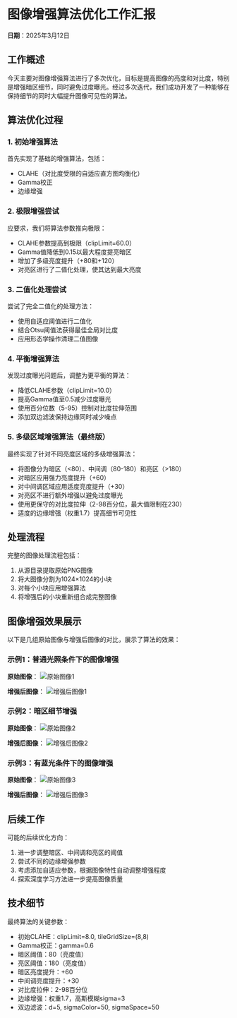 # 图像增强算法优化工作汇报

**日期**：2025年3月12日

## 工作概述

今天主要对图像增强算法进行了多次优化，目标是提高图像的亮度和对比度，特别是增强暗区细节，同时避免过度曝光。经过多次迭代，我们成功开发了一种能够在保持细节的同时大幅提升图像可见性的算法。

## 算法优化过程

### 1. 初始增强算法

首先实现了基础的增强算法，包括：
- CLAHE（对比度受限的自适应直方图均衡化）
- Gamma校正
- 边缘增强

### 2. 极限增强尝试

应要求，我们将算法参数推向极限：
- CLAHE参数提高到极限（clipLimit=60.0）
- Gamma值降低到0.15以最大程度提亮暗区
- 增加了多级亮度提升（+80和+120）
- 对亮区进行了二值化处理，使其达到最大亮度

### 3. 二值化处理尝试

尝试了完全二值化的处理方法：
- 使用自适应阈值进行二值化
- 结合Otsu阈值法获得最佳全局对比度
- 应用形态学操作清理二值图像

### 4. 平衡增强算法

发现过度曝光问题后，调整为更平衡的算法：
- 降低CLAHE参数（clipLimit=10.0）
- 提高Gamma值至0.5减少过度曝光
- 使用百分位数（5-95）控制对比度拉伸范围
- 添加双边滤波保持边缘同时减少噪点

### 5. 多级区域增强算法（最终版）

最终实现了针对不同亮度区域的多级增强算法：
- 将图像分为暗区（<80）、中间调（80-180）和亮区（>180）
- 对暗区应用强力亮度提升（+60）
- 对中间调区域应用适度亮度提升（+30）
- 对亮区不进行额外增强以避免过度曝光
- 使用更保守的对比度拉伸（2-98百分位，最大值限制在230）
- 适度的边缘增强（权重1.7）提高细节可见性

## 处理流程

完整的图像处理流程包括：
1. 从源目录提取原始PNG图像
2. 将大图像分割为1024×1024的小块
3. 对每个小块应用增强算法
4. 将增强后的小块重新组合成完整图像

## 图像增强效果展示

以下是几组原始图像与增强后图像的对比，展示了算法的效果：

### 示例1：普通光照条件下的图像增强

**原始图像**：
![原始图像1](./images/1-02-20-14-01-02_res_src.png)

**增强后图像**：
![增强后图像1](./images/1-02-20-14-01-02_res_src_enhanced.png)

### 示例2：暗区细节增强

**原始图像**：
![原始图像2](./images/10-02-20-14-29-06_res_src.png)

**增强后图像**：
![增强后图像2](./images/10-02-20-14-29-06_res_src_enhanced.png)

### 示例3：有蓝光条件下的图像增强

**原始图像**：
![原始图像3](./images/20-2-02-20-15-19-33-有蓝光_res_src.png)

**增强后图像**：
![增强后图像3](./images/20-2-02-20-15-19-33-有蓝光_res_src_enhanced.png)

## 后续工作

可能的后续优化方向：
1. 进一步调整暗区、中间调和亮区的阈值
2. 尝试不同的边缘增强参数
3. 考虑添加自适应参数，根据图像特性自动调整增强程度
4. 探索深度学习方法进一步提高图像质量

## 技术细节

最终算法的关键参数：
- 初始CLAHE：clipLimit=8.0, tileGridSize=(8,8)
- Gamma校正：gamma=0.6
- 暗区阈值：80（亮度值）
- 亮区阈值：180（亮度值）
- 暗区亮度提升：+60
- 中间调亮度提升：+30
- 对比度拉伸：2-98百分位
- 边缘增强：权重1.7，高斯模糊sigma=3
- 双边滤波：d=5, sigmaColor=50, sigmaSpace=50
